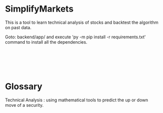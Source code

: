 # SimplifyMarkets

This is a tool to learn technical analysis of stocks and backtest the algorithm on past data. 

Goto: backend/app/ and execute 'py -m pip install -r requirements.txt' command to install all the dependencies.

<br/><br/><br/><br/>
# Glossary #
Technical Analysis :  using mathematical tools to predict the up or down move of a security.
